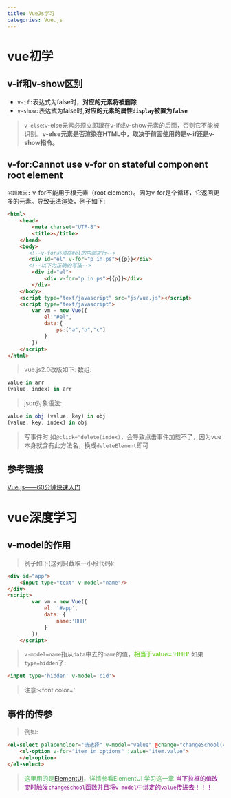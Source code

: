 ```yaml
---
title: VueJs学习
categories: Vue.js
---
```


# vue初学
## v-if和v-show区别
- `v-if:`表达式为false时，**对应的元素将被删除**
- `v-show:`表达式为false时,**对应的元素的属性`display`被置为`false`**
> `v-else`:v-else元素必须立即跟在v-if或v-show元素的后面，否则它不能被识别。**v-else元素是否渲染在HTML中，取决于前面使用的是v-if还是v-show指令。**

## v-for:Cannot use v-for on stateful component root element
`问题原因:` v-for不能用于根元素（root element）。因为v-for是个循环，它返回更多的元素。导致无法渲染，例子如下:
``` html
<html>
	<head>
		<meta charset="UTF-8">
		<title></title>
	</head>
	<body>
	   <!--v-for必须在#el的内部才行-->
	   <div id="el" v-for="p in ps">{{p}}</div>
	   <!--以下为正确的写法-->
		<div id="el">
			<div v-for="p in ps">{{p}}</div>
		</div>
	</body>
	<script type="text/javascript" src="js/vue.js"></script>
	<script type="text/javascript">
        var vm = new Vue({
        	el:"#el",
        	data:{
        		ps:["a","b","c"]
        	}
        })	
	</script>
</html>
```
> vue.js2.0改版如下:
> 数组:
``` js
value in arr
(value, index) in arr
```
> json对象语法:
``` js
value in obj (value, key) in obj
(value, key, index) in obj
```
> 写事件时,如`@click="delete(index)`，会导致点击事件加载不了，因为vue本身就含有此方法名，换成`deleteElement`即可

## 参考链接
[Vue.js——60分钟快速入门](http://www.cnblogs.com/keepfool/p/5619070.html)

# vue深度学习
## v-model的作用
> 例子如下(这列只截取一小段代码):

``` html
<div id="app">
    <input type="text" v-model="name"/>
</div>
<script>
		var vm = new Vue({
			el: '#app',
			data: {
				name:'HHH'
			}
		})
	</script>
```
> `v-model=name`指从`data`中去的`name`的值，<font color='#80D63F'>**相当于value='HHH'**</font>
> 如果`type=hidden`了:

``` html
<input type='hidden' v-model='cid'>
```
> 注意:<font color='
## 事件的传参
> 例如:

``` html
<el-select palaceholder="请选择" v-model="value" @change="changeSchool(value)">
	<el-option v-for="item in options" :value="item.value">
	</el-option>
</el-select>
```
> <font color='#48B456'>这里用的是[ElementUI]()，详情参看ElementUI 学习这一章</font>
> <font color='#820082'>当下拉框的值改变时触发`changeSchool`函数并且将`v-model`中绑定的`value`传进去！！！</font>